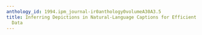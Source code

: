 ```yaml
---
anthology_id: 1994.ipm_journal-ir0anthology0volumeA30A3.5
title: Inferring Depictions in Natural-Language Captions for Efficient Access to Picture
  Data
---
```

